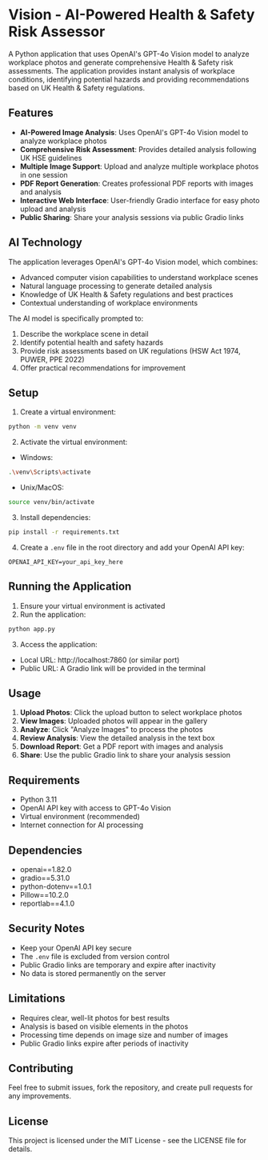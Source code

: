 # Vision - AI-Powered Health & Safety Risk Assessor

A Python application that uses OpenAI's GPT-4o Vision model to analyze workplace photos and generate comprehensive Health & Safety risk assessments. The application provides instant analysis of workplace conditions, identifying potential hazards and providing recommendations based on UK Health & Safety regulations.

## Features

- **AI-Powered Image Analysis**: Uses OpenAI's GPT-4o Vision model to analyze workplace photos
- **Comprehensive Risk Assessment**: Provides detailed analysis following UK HSE guidelines
- **Multiple Image Support**: Upload and analyze multiple workplace photos in one session
- **PDF Report Generation**: Creates professional PDF reports with images and analysis
- **Interactive Web Interface**: User-friendly Gradio interface for easy photo upload and analysis
- **Public Sharing**: Share your analysis sessions via public Gradio links

## AI Technology

The application leverages OpenAI's GPT-4o Vision model, which combines:
- Advanced computer vision capabilities to understand workplace scenes
- Natural language processing to generate detailed analysis
- Knowledge of UK Health & Safety regulations and best practices
- Contextual understanding of workplace environments

The AI model is specifically prompted to:
1. Describe the workplace scene in detail
2. Identify potential health and safety hazards
3. Provide risk assessments based on UK regulations (HSW Act 1974, PUWER, PPE 2022)
4. Offer practical recommendations for improvement

## Setup

1. Create a virtual environment:
```bash
python -m venv venv
```

2. Activate the virtual environment:
- Windows:
```bash
.\venv\Scripts\activate
```
- Unix/MacOS:
```bash
source venv/bin/activate
```

3. Install dependencies:
```bash
pip install -r requirements.txt
```

4. Create a `.env` file in the root directory and add your OpenAI API key:
```
OPENAI_API_KEY=your_api_key_here
```

## Running the Application

1. Ensure your virtual environment is activated
2. Run the application:
```bash
python app.py
```

3. Access the application:
- Local URL: http://localhost:7860 (or similar port)
- Public URL: A Gradio link will be provided in the terminal

## Usage

1. **Upload Photos**: Click the upload button to select workplace photos
2. **View Images**: Uploaded photos will appear in the gallery
3. **Analyze**: Click "Analyze Images" to process the photos
4. **Review Analysis**: View the detailed analysis in the text box
5. **Download Report**: Get a PDF report with images and analysis
6. **Share**: Use the public Gradio link to share your analysis session

## Requirements
- Python 3.11
- OpenAI API key with access to GPT-4o Vision
- Virtual environment (recommended)
- Internet connection for AI processing

## Dependencies
- openai==1.82.0
- gradio==5.31.0
- python-dotenv==1.0.1
- Pillow==10.2.0
- reportlab==4.1.0

## Security Notes
- Keep your OpenAI API key secure
- The `.env` file is excluded from version control
- Public Gradio links are temporary and expire after inactivity
- No data is stored permanently on the server

## Limitations
- Requires clear, well-lit photos for best results
- Analysis is based on visible elements in the photos
- Processing time depends on image size and number of images
- Public Gradio links expire after periods of inactivity

## Contributing
Feel free to submit issues, fork the repository, and create pull requests for any improvements.

## License
This project is licensed under the MIT License - see the LICENSE file for details. 
